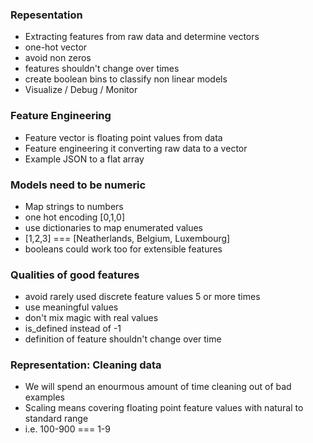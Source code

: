 ### Repesentation

 - Extracting features from raw data and determine vectors
 - one-hot vector
 - avoid non zeros
 - features shouldn't change over times
 - create boolean bins to classify non linear models
 - Visualize / Debug / Monitor

 ### Feature Engineering

  - Feature vector is floating point values from data
  - Feature engineering it converting raw data to a vector
  - Example JSON to a flat array

 ### Models need to be numeric

  - Map strings to numbers
  - one hot encoding [0,1,0]
  - use dictionaries to map enumerated values
  - [1,2,3] === [Neatherlands, Belgium, Luxembourg]
  - booleans could work too for extensible features

  ### Qualities of good features

  - avoid rarely used discrete feature values 5 or more times
  - use meaningful values
  - don't mix magic with real values
  - is_defined instead of -1
  - definition of feature shouldn't change over time

  ### Representation: Cleaning data

  - We will spend an enourmous amount of time cleaning out of bad examples
  - Scaling means covering floating point feature values with natural to standard range
  - i.e. 100-900 === 1-9

